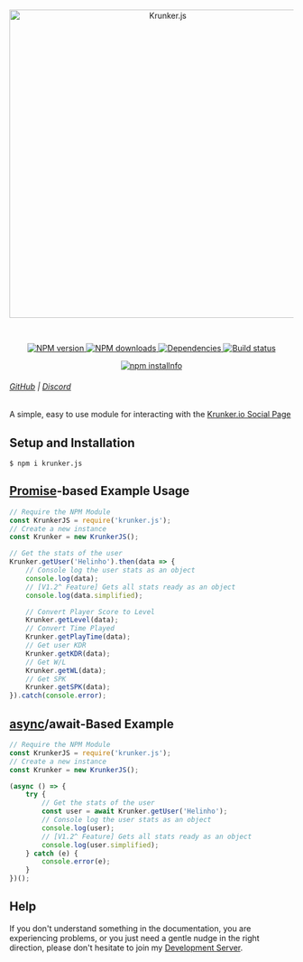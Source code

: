 <div align="center">
	<br>
  	<p>
		<a href="https://krunker.io"><img src="https://i.imgur.com/qvTc8OA.png" width="546" alt="Krunker.js"></a>
  	</p>
  	<br>
  	<p>
		<a href="https://www.npmjs.com/package/krunker.js">
			<img src="https://img.shields.io/npm/v/krunker.js.svg?maxAge=3600" alt="NPM version">
		</a>
		<a href="https://www.npmjs.com/package/krunker.js">
			<img src="https://img.shields.io/npm/dt/krunker.js.svg?maxAge=3600" alt="NPM downloads">
		</a>
		<a href="https://david-dm.org/xAzz/krunker.js">
			<img src="https://img.shields.io/david/xAzz/krunker.js.svg?maxAge=3600" alt="Dependencies">
		</a>
		<a href="https://travis-ci.org/xAzz/krunker.js">
			<img src="https://travis-ci.org/xAzz/krunker.js.svg" alt="Build status">
		</a>
	</p>
  	<p>
		<a href="https://nodei.co/npm/krunker.js/">
			<img src="https://nodei.co/npm/krunker.js.png?downloads=true&stars=true" alt="npm installnfo">
		</a>
  	</p>
</div>

###### [GitHub](https://github.com/xAzz) | [Discord](https://discord.gg/wB3P92h)

A simple, easy to use module for interacting with the [Krunker.io Social Page](https://krunker.io/social.html)

## Setup and Installation

```
$ npm i krunker.js
```

## [Promise](https://developer.mozilla.org/en-US/docs/Web/JavaScript/Reference/Global_Objects/Promise)-based Example Usage

```js
// Require the NPM Module
const KrunkerJS = require('krunker.js');
// Create a new instance
const Krunker = new KrunkerJS();

// Get the stats of the user
Krunker.getUser('Helinho').then(data => {
	// Console log the user stats as an object
	console.log(data);
	// [V1.2^ Feature] Gets all stats ready as an object
	console.log(data.simplified);

	// Convert Player Score to Level
	Krunker.getLevel(data);
	// Convert Time Played
	Krunker.getPlayTime(data);
	// Get user KDR
	Krunker.getKDR(data);
	// Get W/L
	Krunker.getWL(data);
	// Get SPK
	Krunker.getSPK(data);
}).catch(console.error);
```

## [async](https://developer.mozilla.org/en-US/docs/Web/JavaScript/Reference/Statements/async_function)/await-Based Example

```js
// Require the NPM Module
const KrunkerJS = require('krunker.js');
// Create a new instance
const Krunker = new KrunkerJS();

(async () => {
	try {
		// Get the stats of the user
		const user = await Krunker.getUser('Helinho');
		// Console log the user stats as an object
		console.log(user);
		// [V1.2^ Feature] Gets all stats ready as an object
		console.log(user.simplified);
	} catch (e) {
		console.error(e);
	}
})();
```

## Help

If you don't understand something in the documentation, you are experiencing problems, or you just need a gentle
nudge in the right direction, please don't hesitate to join my [Development Server](https://discord.gg/wB3P92h).
